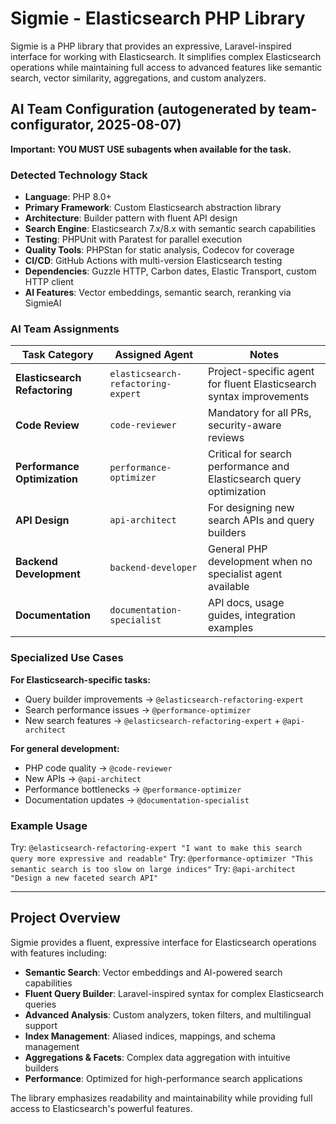# Sigmie - Elasticsearch PHP Library

Sigmie is a PHP library that provides an expressive, Laravel-inspired interface for working with Elasticsearch. It simplifies complex Elasticsearch operations while maintaining full access to advanced features like semantic search, vector similarity, aggregations, and custom analyzers.

## AI Team Configuration (autogenerated by team-configurator, 2025-08-07)

**Important: YOU MUST USE subagents when available for the task.**

### Detected Technology Stack
- **Language**: PHP 8.0+
- **Primary Framework**: Custom Elasticsearch abstraction library
- **Architecture**: Builder pattern with fluent API design
- **Search Engine**: Elasticsearch 7.x/8.x with semantic search capabilities
- **Testing**: PHPUnit with Paratest for parallel execution
- **Quality Tools**: PHPStan for static analysis, Codecov for coverage
- **CI/CD**: GitHub Actions with multi-version Elasticsearch testing
- **Dependencies**: Guzzle HTTP, Carbon dates, Elastic Transport, custom HTTP client
- **AI Features**: Vector embeddings, semantic search, reranking via SigmieAI

### AI Team Assignments

| Task Category | Assigned Agent | Notes |
|---------------|----------------|-------|
| **Elasticsearch Refactoring** | `elasticsearch-refactoring-expert` | Project-specific agent for fluent Elasticsearch syntax improvements |
| **Code Review** | `code-reviewer` | Mandatory for all PRs, security-aware reviews |
| **Performance Optimization** | `performance-optimizer` | Critical for search performance and Elasticsearch query optimization |
| **API Design** | `api-architect` | For designing new search APIs and query builders |
| **Backend Development** | `backend-developer` | General PHP development when no specialist agent available |
| **Documentation** | `documentation-specialist` | API docs, usage guides, integration examples |

### Specialized Use Cases

**For Elasticsearch-specific tasks:**
- Query builder improvements → `@elasticsearch-refactoring-expert`
- Search performance issues → `@performance-optimizer` 
- New search features → `@elasticsearch-refactoring-expert` + `@api-architect`

**For general development:**
- PHP code quality → `@code-reviewer`
- New APIs → `@api-architect`
- Performance bottlenecks → `@performance-optimizer`
- Documentation updates → `@documentation-specialist`

### Example Usage
Try: `@elasticsearch-refactoring-expert "I want to make this search query more expressive and readable"`
Try: `@performance-optimizer "This semantic search is too slow on large indices"`
Try: `@api-architect "Design a new faceted search API"`

---

## Project Overview

Sigmie provides a fluent, expressive interface for Elasticsearch operations with features including:

- **Semantic Search**: Vector embeddings and AI-powered search capabilities
- **Fluent Query Builder**: Laravel-inspired syntax for complex Elasticsearch queries  
- **Advanced Analysis**: Custom analyzers, token filters, and multilingual support
- **Index Management**: Aliased indices, mappings, and schema management
- **Aggregations & Facets**: Complex data aggregation with intuitive builders
- **Performance**: Optimized for high-performance search applications

The library emphasizes readability and maintainability while providing full access to Elasticsearch's powerful features.
